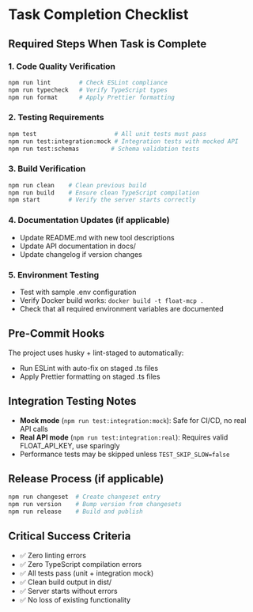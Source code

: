 # Task Completion Checklist

## Required Steps When Task is Complete

### 1. Code Quality Verification
```bash
npm run lint        # Check ESLint compliance
npm run typecheck   # Verify TypeScript types
npm run format      # Apply Prettier formatting
```

### 2. Testing Requirements
```bash
npm test                      # All unit tests must pass
npm run test:integration:mock # Integration tests with mocked API
npm run test:schemas         # Schema validation tests
```

### 3. Build Verification
```bash
npm run clean    # Clean previous build
npm run build    # Ensure clean TypeScript compilation
npm start        # Verify the server starts correctly
```

### 4. Documentation Updates (if applicable)
- Update README.md with new tool descriptions
- Update API documentation in docs/
- Update changelog if version changes

### 5. Environment Testing
- Test with sample .env configuration
- Verify Docker build works: `docker build -t float-mcp .`
- Check that all required environment variables are documented

## Pre-Commit Hooks
The project uses husky + lint-staged to automatically:
- Run ESLint with auto-fix on staged .ts files
- Apply Prettier formatting on staged .ts files

## Integration Testing Notes
- **Mock mode** (`npm run test:integration:mock`): Safe for CI/CD, no real API calls
- **Real API mode** (`npm run test:integration:real`): Requires valid FLOAT_API_KEY, use sparingly
- Performance tests may be skipped unless `TEST_SKIP_SLOW=false`

## Release Process (if applicable)
```bash
npm run changeset  # Create changeset entry
npm run version    # Bump version from changesets
npm run release    # Build and publish
```

## Critical Success Criteria
- ✅ Zero linting errors
- ✅ Zero TypeScript compilation errors  
- ✅ All tests pass (unit + integration mock)
- ✅ Clean build output in dist/
- ✅ Server starts without errors
- ✅ No loss of existing functionality